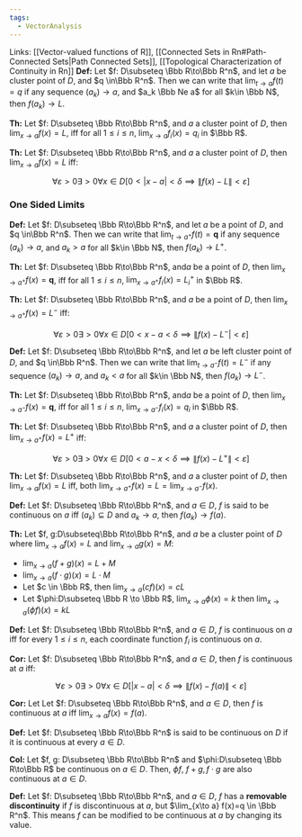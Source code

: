 ```yaml
---
tags:
  - VectorAnalysis
---
```

Links: [[Vector-valued functions of R]], [[Connected Sets in Rn#Path-Connected Sets|Path Connected Sets]], [[Topological Characterization of Continuity in Rn]]
**********Def:********** Let $f: D\subseteq \Bbb R\to\Bbb R^n$, and let $a$ be cluster point of $D$, and $q \in\Bbb R^n$. Then we can write that $\lim_{t\to a}f(t) =q$ if any sequence $(a_k) \to a$, and $a_k \Bbb Ne a$ for all $k\in \Bbb N$, then $f(a_k) \to L$.

********Th:******** Let $f: D\subseteq \Bbb R\to\Bbb R^n$, and $a$ a cluster point of $D$, then $\lim_{x\to a}f(x) = L$, iff for all ${1 \le i \le n}$, $\lim_{x\to a}f_i(x) = q_i$ in $\Bbb R$.

********Th:******** Let $f: D\subseteq \Bbb R\to\Bbb R^n$, and $a$ a cluster point of $D$, then $\lim_{x\to a}f(x) = L$ iff:

$$ \forall\varepsilon >0\exists>0\forall x\in D[0<|x-a|<\delta \implies \|f(x) - L\| < \varepsilon] $$

### One Sided Limits
**********Def:********** Let $f: D\subseteq \Bbb R\to\Bbb R^n$, and let $a$ be a point of $D$, and $q \in\Bbb R^n$. Then we can write that $\lim_{t\to a^+}f(t) =\mathbf{q}$ if any sequence $(a_k) \to a$, and $a_k > a$ for all $k\in \Bbb N$, then ${f(a_k) \to L^+}$.

********Th:******** Let $f: D\subseteq \Bbb R\to\Bbb R^n$, and$a$ be a point of $D$, then $\lim_{x\to a^+}f(x) = \mathbf{q}$, iff for all ${1 \le i \le n}$, $\lim_{x\to a^+}f_i(x) = L^+_i$ in $\Bbb R$.

********Th:******** Let $f: D\subseteq \Bbb R\to\Bbb R^n$, and $a$ be a point of $D$, then $\lim_{x\to a^+}f(x) = L^-$ iff:

$$ \forall\varepsilon >0\exists>0\forall x\in D[0<x-a <\delta \implies \|f(x) - L^-| < \varepsilon] $$

**********Def:********** Let $f: D\subseteq \Bbb R\to\Bbb R^n$, and let $a$ be left cluster point of $D$, and $q \in\Bbb R^n$. Then we can write that $\lim_{t\to a^-}f(t) =L^-$ if any sequence $(a_k) \to a$, and $a_k < a$ for all $k\in \Bbb N$, then $f(a_k) \to L^-$.

********Th:******** Let $f: D\subseteq \Bbb R\to\Bbb R^n$, and$a$ be a point of $D$, then $\lim_{x\to a^-}f(x) = \mathbf{q}$, iff for all ${1 \le i \le n}$, $\lim_{x\to a^-}f_i(x) = q_i$ in $\Bbb R$.

********Th:******** Let $f: D\subseteq \Bbb R\to\Bbb R^n$, and $a$ a cluster point of $D$, then $\lim_{x\to a^+}f(x) = L^+$ iff:

$$ \forall\varepsilon >0\exists>0\forall x\in D[0<a-x <\delta \implies \|f(x) - L^+\| < \varepsilon] $$

********Th:******** Let $f: D\subseteq \Bbb R\to\Bbb R^n$, and $a$ a cluster point of $D$, then $\lim_{x\to a}f(x) = L$ iff, both $\lim_{x\to a^+} f(x) =L = \lim_{x\to a^-} f(x)$.

**********Def:********** Let $f: D\subseteq \Bbb R\to\Bbb R^n$, and $a \in D$, $f$ is said to be continuous on $a$ iff $(a_k) \subseteq D$ and $a_k \to a$, then $f(a_k) \to f(a)$.

********Th:******** Let $f, g:D\subseteq\Bbb R\to\Bbb R^n$, and $a$ be a cluster point of $D$ where $\lim_{x \to a}f(x) = L$ and ${\lim_{x\to a} g(x) = M}$:

- $\lim_{x\to a} (f+g)(x) = L+M$
- $\lim_{x\to a}(f\cdot g)(x) = L \cdot M$
- Let $c \in \Bbb R$, then $\lim_{x\to a} (cf)(x) = cL$
- Let $\phi:D\subseteq \Bbb R \to \Bbb R$, $\lim_{x\to a} \phi(x) = k$ then $\lim_{x\to a }(\phi f)(x) = k L$

******Def:****** Let $f: D\subseteq \Bbb R\to\Bbb R^n$, and $a \in D$, $f$ is continuous on $a$ iff for every $1 \le i \le n$, each coordinate function $f_i$ is continuous on $a$.

********Cor:******** Let $f: D\subseteq \Bbb R\to\Bbb R^n$, and $a\in D$, then $f$ is continuous at $a$ iff:

$$ \forall\varepsilon >0\exists>0\forall x\in D[|x-a|<\delta \implies \|f(x) - f(a)\| < \varepsilon] $$

********Cor:******** Let Let $f: D\subseteq \Bbb R\to\Bbb R^n$, and $a\in D$, then $f$ is continuous at $a$ iff ${\lim_{x\to a} f(x) = f(a)}$.

********Def:******** Let $f: D\subseteq \Bbb R\to\Bbb R^n$ is said to be continuous on $D$ if it is continuous at every $a \in D$.

****Col:**** Let $f, g: D\subseteq \Bbb R\to\Bbb R^n$ and $\phi:D\subseteq \Bbb R\to\Bbb R$ be continuous on $a\in D$. Then, $\phi f$, $f+g, f\cdot g$ are also continuous at $a \in D$.

********Def:******** Let $f: D\subseteq \Bbb R\to\Bbb R^n$, and $a\in D$, $f$ has a ************************removable discontinuity************************ if $f$ is discontinuous at $a$, but $\lim_{x\to a} f(x)=q \in \Bbb R^n$. This means $f$ can be modified to be continuous at $a$ by changing its value.